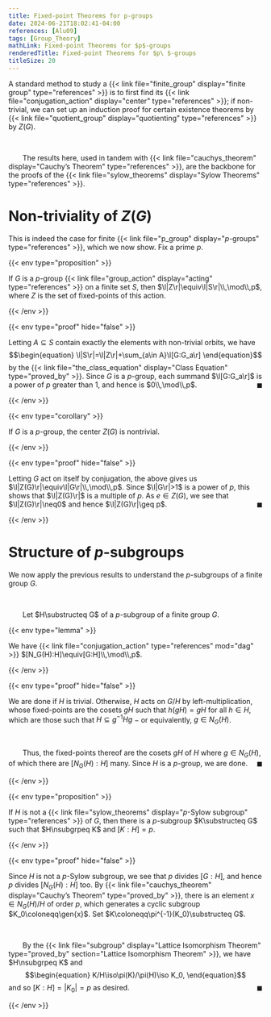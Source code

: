 ```yaml
---
title: Fixed-point Theorems for p-groups
date: 2024-06-21T18:02:41-04:00
references: [Alu09]
tags: [Group_Theory]
mathLink: Fixed-point Theorems for $p$-groups
renderedTitle: Fixed-point Theorems for $p\ $-groups
titleSize: 20
---
```


A standard method to study a {{< link file="finite_group" display="finite group" type="references" >}} is to first find its {{< link file="conjugation_action" display="center" type="references" >}}; if non-trivial, we can set up an induction proof for certain existence theorems by {{< link file="quotient_group" display="quotienting" type="references" >}} by $Z(G)$.

<br>

&emsp;&emsp;The results here, used in tandem with {{< link file="cauchys_theorem" display="Cauchy’s Theorem" type="references" >}}, are the backbone for the proofs of the {{< link file="sylow_theorems" display="Sylow Theorems" type="references" >}}.

# Non-triviality of $Z(G)$

This is indeed the case for finite {{< link file="p_group" display="$p$-groups" type="references" >}}, which we now show. Fix a prime $p$.

{{< env type="proposition" >}}

If $G$ is a $p$-group {{< link file="group_action" display="acting" type="references" >}} on a finite set $S$, then $\l|Z\r|\equiv\l|S\r|\\,\mod\\,p$, where $Z$ is the set of fixed-points of this action.

{{< /env >}}

{{< env type="proof" hide="false" >}}

Letting $A\subseteq S$ contain exactly the elements with non-trivial orbits, we have
$$\begin{equation}
    \l|S\r|=\l|Z\r|+\sum_{a\in A}\l[G:G_a\r]
\end{equation}$$
by the {{< link file="the_class_equation" display="Class Equation" type="proved_by" >}}. Since $G$ is a $p$-group, each summand $\l[G:G_a\r]$ is a power of $p$ greater than $1$, and hence is $0\\,\mod\\,p$.<span style="float:right;">$\blacksquare$</span>

{{< /env >}}

{{< env type="corollary" >}}

If $G$ is a $p$-group, the center $Z(G)$ is nontrivial.

{{< /env >}}

{{< env type="proof" hide="false" >}}

Letting $G$ act on itself by conjugation, the above gives us $\l|Z(G)\r|\equiv\l|G\r|\\,\mod\\,p$. Since $\l|G\r|>1$ is a power of $p$, this shows that $\l|Z(G)\r|$ is a multiple of $p$. As $e\in Z(G)$, we see that $\l|Z(G)\r|\neq0$ and hence $\l|Z(G)\r|\geq p$.<span style="float:right;">$\blacksquare$</span>

{{< /env >}}

# Structure of $p$-subgroups

We now apply the previous results to understand the $p$-subgroups of a finite group $G$.

<br>

&emsp;&emsp;Let $H\substructeq G$ of a $p$-subgroup of a finite group $G$.

{{< env type="lemma" >}}

We have {{< link file="conjugation_action" type="references" mod="dag" >}} $[N_G(H):H]\equiv[G:H]\\,\mod\\,p$.

{{< /env >}}

{{< env type="proof" hide="false" >}}

We are done if $H$ is trivial. Otherwise, $H$ acts on $G/H$ by left-multiplication, whose fixed-points are the cosets $gH$ such that $h(gH)=gH$ for all $h\in H$, which are those such that $H\subseteq g^{-1}Hg$ $-$ or equivalently, $g\in N_G(H)$.

<br>

&emsp;&emsp;Thus, the fixed-points thereof are the cosets $gH$ of $H$ where $g\in N_G(H)$, of which there are $[N_G(H):H]$ many. Since $H$ is a $p$-group, we are done.<span style="float:right;">$\blacksquare$</span>

{{< /env >}}

{{< env type="proposition" >}}

If $H$ is not a {{< link file="sylow_theorems" display="$p$-Sylow subgroup" type="references" >}} of $G$, then there is a $p$-subgroup $K\substructeq G$ such that $H\nsubgrpeq K$ and $[K:H]=p$.

{{< /env >}}

{{< env type="proof" hide="false" >}}

Since $H$ is not a $p$-Sylow subgroup, we see that $p$ divides $[G:H]$, and hence $p$ divides $[N_G(H):H]$ too. By {{< link file="cauchys_theorem" display="Cauchy’s Theorem" type="proved_by" >}}, there is an element $x\in N_G(H)/H$ of order $p$, which generates a cyclic subgroup $K_0\coloneqq\gen{x}$. Set $K\coloneqq\pi^{-1}(K_0)\substructeq G$.

<br>

&emsp;&emsp;By the {{< link file="subgroup" display="Lattice Isomorphism Theorem" type="proved_by" section="Lattice Isomorphism Theorem" >}}, we have $H\nsubgrpeq K$ and
$$\begin{equation}
    K/H\iso\pi(K)/\pi(H)\iso K_0,
\end{equation}$$
and so $[K:H]=|K_0|=p$ as desired.<span style="float:right;">$\blacksquare$</span>

{{< /env >}}

